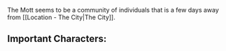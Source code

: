 The Mott seems to be a community of individuals that is a few days away from [[Location - The City|The City]]. 



## Important Characters:

